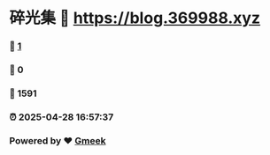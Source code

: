 # 碎光集 :link: https://blog.369988.xyz 
### :page_facing_up: [1](https://blog.369988.xyz/tag.html) 
### :speech_balloon: 0 
### :hibiscus: 1591 
### :alarm_clock: 2025-04-28 16:57:37 
### Powered by :heart: [Gmeek](https://github.com/Meekdai/Gmeek)

